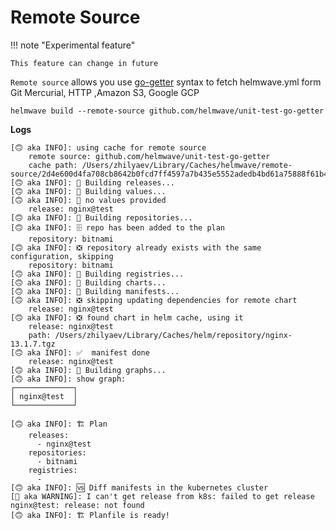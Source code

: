 # Remote Source

!!! note "Experimental feature"

    This feature can change in future

`Remote source` allows you use [go-getter](https://github.com/hashicorp/go-getter) syntax to fetch helmwave.yml form Git Mercurial, HTTP ,Amazon S3, Google GCP 



```shell
helmwave build --remote-source github.com/helmwave/unit-test-go-getter
```

**Logs**

```
[🙃 aka INFO]: using cache for remote source
	remote source: github.com/helmwave/unit-test-go-getter
	cache path: /Users/zhilyaev/Library/Caches/helmwave/remote-source/2d4e600d4fa708cb8642b0fcd7ff4597a7b435e5552adedb4bd61a75888f61b4
[🙃 aka INFO]: 🔨 Building releases...
[🙃 aka INFO]: 🔨 Building values...
[🙃 aka INFO]: 🔨 no values provided
	release: nginx@test
[🙃 aka INFO]: 🔨 Building repositories...
[🙃 aka INFO]: 🗄 repo has been added to the plan
	repository: bitnami
[🙃 aka INFO]: ❎ repository already exists with the same configuration, skipping
	repository: bitnami
[🙃 aka INFO]: 🔨 Building registries...
[🙃 aka INFO]: 🔨 Building charts...
[🙃 aka INFO]: 🔨 Building manifests...
[🙃 aka INFO]: ❎ skipping updating dependencies for remote chart
	release: nginx@test
[🙃 aka INFO]: ❎ found chart in helm cache, using it
	release: nginx@test
	path: /Users/zhilyaev/Library/Caches/helm/repository/nginx-13.1.7.tgz
[🙃 aka INFO]: ✅  manifest done
	release: nginx@test
[🙃 aka INFO]: 🔨 Building graphs...
[🙃 aka INFO]: show graph:
┌─────────────┐
│ nginx@test  │
└─────────────┘

[🙃 aka INFO]: 🏗 Plan
	releases:
	  - nginx@test
	repositories:
	  - bitnami
	registries:
	  -
[🙃 aka INFO]: 🆚 Diff manifests in the kubernetes cluster
[🙈 aka WARNING]: I can't get release from k8s: failed to get release nginx@test: release: not found
[🙃 aka INFO]: 🏗 Planfile is ready!

```
